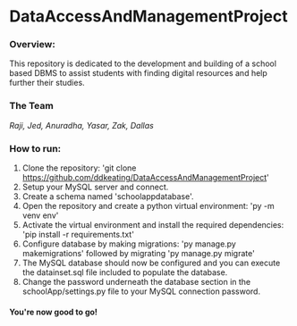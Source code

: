 # DataAccessAndManagementProject

### Overview:
This repository is dedicated to the development and building of a school based DBMS to assist students with finding digital resources and help further their studies. 

### The Team
_Raji,
Jed,
Anuradha,
Yasar,
Zak,
Dallas_

### How to run:
1. Clone the repository: 'git clone https://github.com/ddkeating/DataAccessAndManagementProject'
2. Setup your MySQL server and connect.
3. Create a schema named 'schoolappdatabase'.
4. Open the repository and create a python virtual environment: 'py -m venv env'
5. Activate the virtual environment and install the required dependencies: 'pip install -r requirements.txt'
6. Configure database by making migrations: 'py manage.py makemigrations' followed by migrating 'py manage.py migrate'
7. The MySQL database should now be configured and you can execute the datainset.sql file included to populate the database.
8. Change the password underneath the database section in the schoolApp/settings.py file to your MySQL connection password.

#### You're now good to go!
